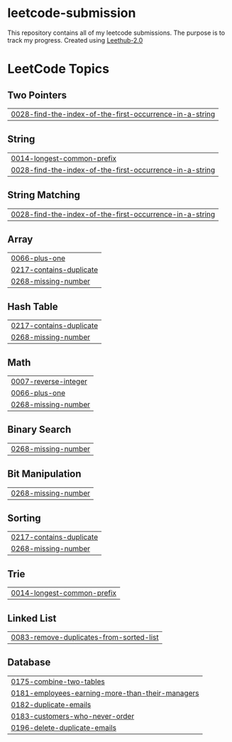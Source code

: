 # leetcode-submission

This repository contains all of my leetcode submissions. The purpose is to track my progress. Created using <a href='https://github.com/arunbhardwaj/LeetHub-2.0'>Leethub-2.0</a>

<!---LeetCode Topics Start-->
# LeetCode Topics
## Two Pointers
|  |
| ------- |
| [0028-find-the-index-of-the-first-occurrence-in-a-string](https://github.com/ValeskaLim/leetcode-submission/tree/master/0028-find-the-index-of-the-first-occurrence-in-a-string) |
## String
|  |
| ------- |
| [0014-longest-common-prefix](https://github.com/ValeskaLim/leetcode-submission/tree/master/0014-longest-common-prefix) |
| [0028-find-the-index-of-the-first-occurrence-in-a-string](https://github.com/ValeskaLim/leetcode-submission/tree/master/0028-find-the-index-of-the-first-occurrence-in-a-string) |
## String Matching
|  |
| ------- |
| [0028-find-the-index-of-the-first-occurrence-in-a-string](https://github.com/ValeskaLim/leetcode-submission/tree/master/0028-find-the-index-of-the-first-occurrence-in-a-string) |
## Array
|  |
| ------- |
| [0066-plus-one](https://github.com/ValeskaLim/leetcode-submission/tree/master/0066-plus-one) |
| [0217-contains-duplicate](https://github.com/ValeskaLim/leetcode-submission/tree/master/0217-contains-duplicate) |
| [0268-missing-number](https://github.com/ValeskaLim/leetcode-submission/tree/master/0268-missing-number) |
## Hash Table
|  |
| ------- |
| [0217-contains-duplicate](https://github.com/ValeskaLim/leetcode-submission/tree/master/0217-contains-duplicate) |
| [0268-missing-number](https://github.com/ValeskaLim/leetcode-submission/tree/master/0268-missing-number) |
## Math
|  |
| ------- |
| [0007-reverse-integer](https://github.com/ValeskaLim/leetcode-submission/tree/master/0007-reverse-integer) |
| [0066-plus-one](https://github.com/ValeskaLim/leetcode-submission/tree/master/0066-plus-one) |
| [0268-missing-number](https://github.com/ValeskaLim/leetcode-submission/tree/master/0268-missing-number) |
## Binary Search
|  |
| ------- |
| [0268-missing-number](https://github.com/ValeskaLim/leetcode-submission/tree/master/0268-missing-number) |
## Bit Manipulation
|  |
| ------- |
| [0268-missing-number](https://github.com/ValeskaLim/leetcode-submission/tree/master/0268-missing-number) |
## Sorting
|  |
| ------- |
| [0217-contains-duplicate](https://github.com/ValeskaLim/leetcode-submission/tree/master/0217-contains-duplicate) |
| [0268-missing-number](https://github.com/ValeskaLim/leetcode-submission/tree/master/0268-missing-number) |
## Trie
|  |
| ------- |
| [0014-longest-common-prefix](https://github.com/ValeskaLim/leetcode-submission/tree/master/0014-longest-common-prefix) |
## Linked List
|  |
| ------- |
| [0083-remove-duplicates-from-sorted-list](https://github.com/ValeskaLim/leetcode-submission/tree/master/0083-remove-duplicates-from-sorted-list) |
## Database
|  |
| ------- |
| [0175-combine-two-tables](https://github.com/ValeskaLim/leetcode-submission/tree/master/0175-combine-two-tables) |
| [0181-employees-earning-more-than-their-managers](https://github.com/ValeskaLim/leetcode-submission/tree/master/0181-employees-earning-more-than-their-managers) |
| [0182-duplicate-emails](https://github.com/ValeskaLim/leetcode-submission/tree/master/0182-duplicate-emails) |
| [0183-customers-who-never-order](https://github.com/ValeskaLim/leetcode-submission/tree/master/0183-customers-who-never-order) |
| [0196-delete-duplicate-emails](https://github.com/ValeskaLim/leetcode-submission/tree/master/0196-delete-duplicate-emails) |
<!---LeetCode Topics End-->
